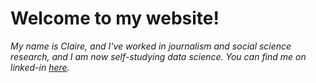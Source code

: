 # Welcome to my website!

*My name is Claire, and I've worked in journalism and social science research, and I am now self-studying data science. You can find me on linked-in [here](http://www.linkedin.com/in/clairenels).*